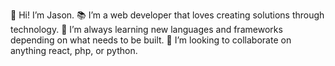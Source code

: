 👋 Hi! I’m Jason.
📚 I’m a web developer that loves creating solutions through technology.
🌱 I’m always learning new languages and frameworks depending on what needs to be built.
💞️ I’m looking to collaborate on anything react, php, or python.

<!---
got0values/got0values is a ✨ special ✨ repository because its `README.md` (this file) appears on your GitHub profile.
You can click the Preview link to take a look at your changes.
--->

